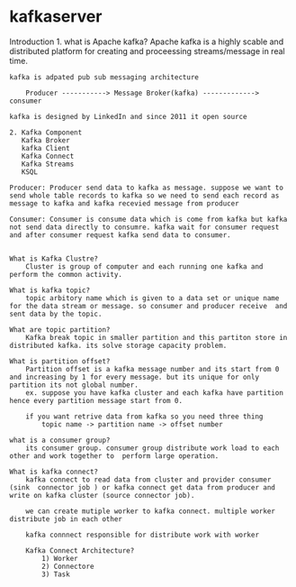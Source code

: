 # kafkaserver
Introduction
    1. what is Apache kafka?
        Apache kafka is a highly scable and distributed platform for creating and proceessing streams/message in real time.

    kafka is adpated pub sub messaging architecture

        Producer -----------> Message Broker(kafka) -------------> consumer

    kafka is designed by LinkedIn and since 2011 it open source

    2. Kafka Component
       Kafka Broker
       kafka Client
       Kafka Connect
       Kafka Streams
       KSQL

    Producer: Producer send data to kafka as message. suppose we want to send whole table records to kafka so we need to send each record as message to kafka and kafka recevied message from producer

    Consumer: Consumer is consume data which is come from kafka but kafka not send data directly to consumre. kafka wait for consumer request and after consumer request kafka send data to consumer.

    
    What is Kafka Clustre?
        Cluster is group of computer and each running one kafka and perform the common activity.
    
    What is kafka topic?
        topic arbitory name which is given to a data set or unique name for the data stream or message. so consumer and producer receive  and sent data by the topic.
    
    What are topic partition?
        Kafka break topic in smaller partition and this partiton store in distributed kafka. its solve storage capacity problem.

    What is partition offset?
        Partition offset is a kafka message number and its start from 0 and increasing by 1 for every message. but its unique for only partition its not global number. 
        ex. suppose you have kafka cluster and each kafka have partition hence every partition message start from 0.
        
        if you want retrive data from kafka so you need three thing
            topic name -> partition name -> offset number

    what is a consumer group?
        its consumer group. consumer group distribute work load to each other and work together to  perform large operation.  

    What is kafka connect?
        kafka connect to read data from cluster and provider consumer (sink  connector job ) or kafka connect get data from producer and write on kafka cluster (source connector job). 

        we can create mutiple worker to kafka connect. multiple worker  distribute job in each other
        
        kafka connnect responsible for distribute work with worker

        Kafka Connect Architecture?
            1) Worker 
            2) Connectore
            3) Task